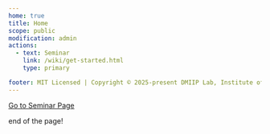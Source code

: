 ```yaml
---
home: true
title: Home
scope: public
modification: admin
actions:
  - text: Seminar
    link: /wiki/get-started.html
    type: primary

footer: MIT Licensed | Copyright © 2025-present DMIIP Lab, Institute of Science and Technology for Brain-Inspired Intelligence, Fudan University
---
```



[Go to Seminar Page](/wiki/seminar.html)

end of the page!
